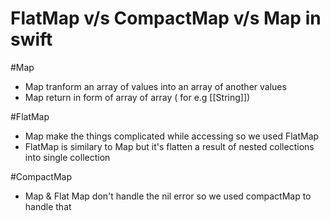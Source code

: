 # FlatMap v/s CompactMap v/s Map in swift

#Map 
- Map tranform an array of values into an array of another values
- Map return in form of array of array ( for e.g [[String]])

#FlatMap
- Map make the things complicated while accessing so we used FlatMap
- FlatMap is similary to Map but it's flatten a result of nested collections into single collection

#CompactMap
- Map & Flat Map don't handle the nil error so we used compactMap to handle that

